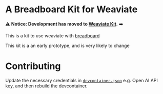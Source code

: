 # A Breadboard Kit for Weaviate

:warning: **Notice: Development has moved to [Weaviate Kit](https://github.com/weaviate/weaviate-kit).** :arrow_right:


This is a kit to use weaviate with [breadboard](https://github.com/google/labs-prototypes/blob/main/seeds/breadboard/README.md)

This kit is a an early prototype, and is very likely to change

# Contributing

Update the necessary credentials in [`devcontainer.json`](.devcontainer/devcontainer.json) e.g. Open AI API key, and then rebuild the devcontainer.

